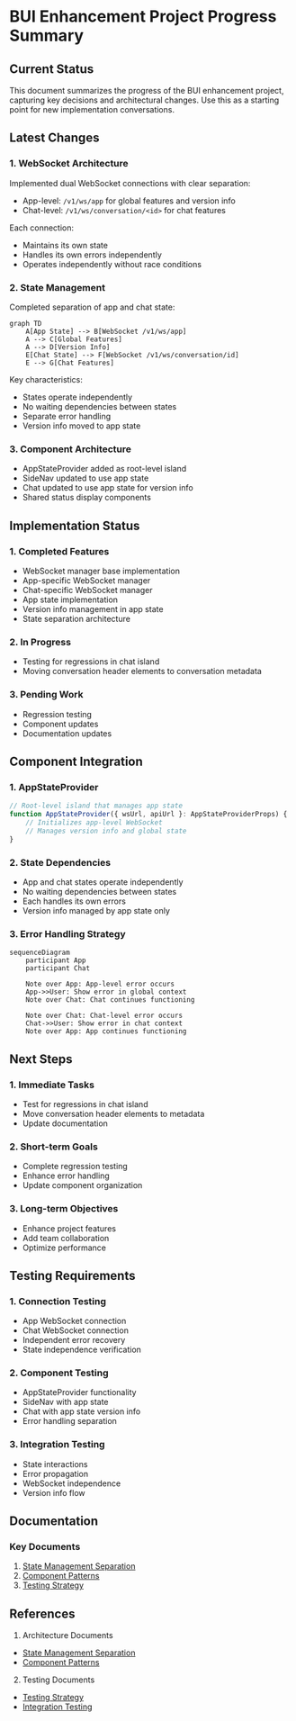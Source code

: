 # BUI Enhancement Project Progress Summary

## Current Status
This document summarizes the progress of the BUI enhancement project, capturing key decisions and architectural changes. Use this as a starting point for new implementation conversations.

## Latest Changes

### 1. WebSocket Architecture
Implemented dual WebSocket connections with clear separation:
- App-level: `/v1/ws/app` for global features and version info
- Chat-level: `/v1/ws/conversation/<id>` for chat features

Each connection:
- Maintains its own state
- Handles its own errors independently
- Operates independently without race conditions

### 2. State Management
Completed separation of app and chat state:

```mermaid
graph TD
    A[App State] --> B[WebSocket /v1/ws/app]
    A --> C[Global Features]
    A --> D[Version Info]
    E[Chat State] --> F[WebSocket /v1/ws/conversation/id]
    E --> G[Chat Features]
```

Key characteristics:
- States operate independently
- No waiting dependencies between states
- Separate error handling
- Version info moved to app state

### 3. Component Architecture
- AppStateProvider added as root-level island
- SideNav updated to use app state
- Chat updated to use app state for version info
- Shared status display components

## Implementation Status

### 1. Completed Features
- WebSocket manager base implementation
- App-specific WebSocket manager
- Chat-specific WebSocket manager
- App state implementation
- Version info management in app state
- State separation architecture

### 2. In Progress
- Testing for regressions in chat island
- Moving conversation header elements to conversation metadata

### 3. Pending Work
- Regression testing
- Component updates
- Documentation updates

## Component Integration

### 1. AppStateProvider
```typescript
// Root-level island that manages app state
function AppStateProvider({ wsUrl, apiUrl }: AppStateProviderProps) {
    // Initializes app-level WebSocket
    // Manages version info and global state
}
```

### 2. State Dependencies
- App and chat states operate independently
- No waiting dependencies between states
- Each handles its own errors
- Version info managed by app state only

### 3. Error Handling Strategy
```mermaid
sequenceDiagram
    participant App
    participant Chat
    
    Note over App: App-level error occurs
    App->>User: Show error in global context
    Note over Chat: Chat continues functioning
    
    Note over Chat: Chat-level error occurs
    Chat->>User: Show error in chat context
    Note over App: App continues functioning
```

## Next Steps

### 1. Immediate Tasks
- Test for regressions in chat island
- Move conversation header elements to metadata
- Update documentation

### 2. Short-term Goals
- Complete regression testing
- Enhance error handling
- Update component organization

### 3. Long-term Objectives
- Enhance project features
- Add team collaboration
- Optimize performance

## Testing Requirements

### 1. Connection Testing
- App WebSocket connection
- Chat WebSocket connection
- Independent error recovery
- State independence verification

### 2. Component Testing
- AppStateProvider functionality
- SideNav with app state
- Chat with app state version info
- Error handling separation

### 3. Integration Testing
- State interactions
- Error propagation
- WebSocket independence
- Version info flow

## Documentation

### Key Documents
1. [State Management Separation](./architecture/state_management_separation.md)
2. [Component Patterns](./architecture/components.md)
3. [Testing Strategy](./testing/strategy.md)

## References

1. Architecture Documents
- [State Management Separation](./architecture/state_management_separation.md)
- [Component Patterns](./architecture/components.md)

2. Testing Documents
- [Testing Strategy](./testing/strategy.md)
- [Integration Testing](./testing/integration.md)